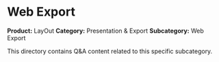 # Web Export

**Product:** LayOut
**Category:** Presentation & Export
**Subcategory:** Web Export

This directory contains Q&A content related to this specific subcategory.
